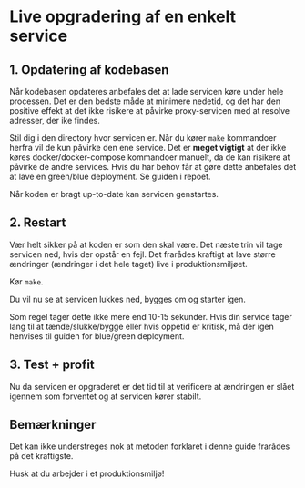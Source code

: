 # Live opgradering af en enkelt service

## 1. Opdatering af kodebasen

Når kodebasen opdateres anbefales det at lade servicen køre under hele processen.
Det er den bedste måde at minimere nedetid, og det har den positive effekt at det ikke risikere at påvirke proxy-servicen med at resolve adresser, der ike findes.

Stil dig i den directory hvor servicen er. Når du kører `make` kommandoer herfra vil de kun påvirke den ene service. Det er **meget vigtigt** at der ikke køres docker/docker-compose kommandoer manuelt, da de kan risikere at påvirke de andre services. Hvis du har behov får at gøre dette anbefales det at lave en green/blue deployment. Se guiden i repoet.

Når koden er bragt up-to-date kan servicen genstartes.

## 2. Restart

Vær helt sikker på at koden er som den skal være. Det næste trin vil tage servicen ned, hvis der opstår en fejl. Det frarådes kraftigt at lave større ændringer (ændringer i det hele taget) live i produktionsmiljøet.

Kør `make`.

Du vil nu se at servicen lukkes ned, bygges om og starter igen.

Som regel tager dette ikke mere end 10-15 sekunder. Hvis din service tager lang til at tænde/slukke/bygge eller hvis oppetid er kritisk, må der igen henvises til guiden for blue/green deployment.

## 3. Test + profit

Nu da servicen er opgraderet er det tid til at verificere at ændringen er slået igennem som forventet og at servicen kører stabilt.

## Bemærkninger

Det kan ikke understreges nok at metoden forklaret i denne guide frarådes på det kraftigste.

Husk at du arbejder i et produktionsmiljø!
